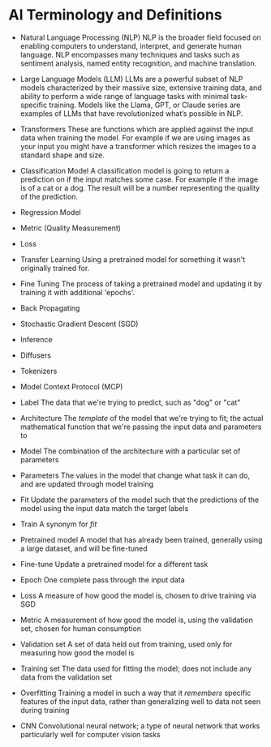 # AI Terminology and Definitions 
- Natural Language Processing (NLP)
NLP is the broader field focused on enabling computers to understand, interpret, and generate human language. NLP encompasses many techniques and tasks such as sentiment analysis, named entity recognition, and machine translation.

- Large Language Models (LLM)
LLMs are a powerful subset of NLP models characterized by their massive size, extensive training data, and ability to perform a wide range of language tasks with minimal task-specific training. Models like the Llama, GPT, or Claude series are examples of LLMs that have revolutionized what’s possible in NLP.

- Transformers
These are functions which are applied against the input data when training the model. For example if we are using images as your input you might have a transformer which resizes the images to a standard shape and size. 

- Classification Model
A classification model is going to return a prediction on if the input matches some case. For example if the image is of a cat or a dog. The result will be a number representing the quality of the prediction.

- Regression Model

- Metric (Quality Measurement)

- Loss

- Transfer Learning
Using a pretrained model for something it wasn't originally trained for. 

- Fine Tuning
The process of taking a pretrained model and updating it by training it with additional 'epochs'. 

- Back Propagating
- Stochastic Gradient Descent (SGD)
- Inference
- Diffusers
- Tokenizers
- Model Context Protocol (MCP)

- Label 
The data that we're trying to predict, such as "dog" or "cat"
- Architecture 
The _template_ of the model that we're trying to fit; the actual mathematical function that we're passing the input data and parameters to
- Model 
The combination of the architecture with a particular set of parameters
- Parameters 
The values in the model that change what task it can do, and are updated through model training
- Fit 
Update the parameters of the model such that the predictions of the model using the input data match the target labels
- Train 
A synonym for _fit_
- Pretrained model 
A model that has already been trained, generally using a large dataset, and will be fine-tuned
- Fine-tune 
Update a pretrained model for a different task
- Epoch 
One complete pass through the input data
- Loss 
A measure of how good the model is, chosen to drive training via SGD
- Metric 
A measurement of how good the model is, using the validation set, chosen for human consumption
- Validation set 
A set of data held out from training, used only for measuring how good the model is
- Training set 
The data used for fitting the model; does not include any data from the validation set
- Overfitting 
Training a model in such a way that it _remembers_ specific features of the input data, rather than generalizing well to data not seen during training
- CNN 
Convolutional neural network; a type of neural network that works particularly well for computer vision tasks
